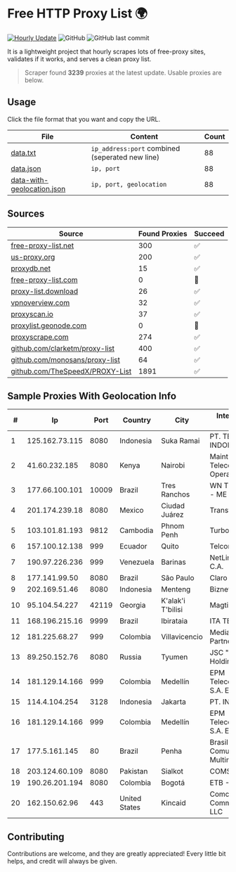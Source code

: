 
# Free HTTP Proxy List 🌍

[![Hourly Update](https://github.com/mertguvencli/http-proxy-list/actions/workflows/main.yml/badge.svg?branch=main)](https://github.com/mertguvencli/http-proxy-list/actions/workflows/main.yml)
![GitHub](https://img.shields.io/github/license/mertguvencli/http-proxy-list)
![GitHub last commit](https://img.shields.io/github/last-commit/mertguvencli/http-proxy-list)

It is a lightweight project that hourly scrapes lots of free-proxy sites, validates if it works, and serves a clean proxy list.


> Scraper found **3239** proxies at the latest update. Usable proxies are below.

## Usage

Click the file format that you want and copy the URL.


|File|Content|Count|
|----|-------|-----|
|[data.txt](https://raw.githubusercontent.com/mertguvencli/http-proxy-list/main/proxy-list/data.txt)|`ip_address:port` combined (seperated new line)|88|
|[data.json](https://raw.githubusercontent.com/mertguvencli/http-proxy-list/main/proxy-list/data.json)|`ip, port`|88|
|[data-with-geolocation.json](https://raw.githubusercontent.com/mertguvencli/http-proxy-list/main/proxy-list/data-with-geolocation.json)|`ip, port, geolocation`|88|

## Sources

|Source|Found Proxies|Succeed|
|------|-------------|-------|
|[free-proxy-list.net](https://free-proxy-list.net)|300|✅|
|[us-proxy.org](https://www.us-proxy.org)|200|✅|
|[proxydb.net](http://proxydb.net)|15|✅|
|[free-proxy-list.com](https://free-proxy-list.com/?page=&port=&type%5B%5D=http&type%5B%5D=https&up_time=0&search=Search)|0|🚫|
|[proxy-list.download](https://www.proxy-list.download/HTTP)|26|✅|
|[vpnoverview.com](https://vpnoverview.com/privacy/anonymous-browsing/free-proxy-servers)|32|✅|
|[proxyscan.io](https://www.proxyscan.io)|37|✅|
|[proxylist.geonode.com](https://proxylist.geonode.com/api/proxy-list?limit=300&page=1&sort_by=lastChecked&sort_type=desc&protocols=http,https)|0|🚫|
|[proxyscrape.com](https://api.proxyscrape.com/v2/?request=displayproxies&protocol=http&timeout=10000&country=all&ssl=all&anonymity=all)|274|✅|
|[github.com/clarketm/proxy-list](https://raw.githubusercontent.com/clarketm/proxy-list/master/proxy-list-raw.txt)|400|✅|
|[github.com/monosans/proxy-list](https://raw.githubusercontent.com/monosans/proxy-list/main/proxies/http.txt)|64|✅|
|[github.com/TheSpeedX/PROXY-List](https://raw.githubusercontent.com/TheSpeedX/PROXY-List/master/http.txt)|1891|✅|


## Sample Proxies With Geolocation Info

|#|Ip|Port|Country|City|Internet Service Provider|
|-|--|----|-------|----|-------------------------|
|1|125.162.73.115|8080|Indonesia|Suka Ramai|PT. TELKOM INDONESIA|
|2|41.60.232.185|8080|Kenya|Nairobi|Maintainer Liquid Telecommunications Operations Limited|
|3|177.66.100.101|10009|Brazil|Tres Ranchos|WN TELECOM LTDA - ME|
|4|201.174.239.18|8080|Mexico|Ciudad Juárez|Transtelco Inc|
|5|103.101.81.193|9812|Cambodia|Phnom Penh|Turbotech CO.|
|6|157.100.12.138|999|Ecuador|Quito|Telconet S.A|
|7|190.97.226.236|999|Venezuela|Barinas|NetLink América C.A.|
|8|177.141.99.50|8080|Brazil|São Paulo|Claro S.A.|
|9|202.169.51.46|8080|Indonesia|Menteng|Biznet - PSN-NAP|
|10|95.104.54.227|42119|Georgia|K'alak'i T'bilisi|Magticom Ltd.|
|11|168.196.215.16|9999|Brazil|Ibirataia|ITA TELECOM|
|12|181.225.68.27|999|Colombia|Villavicencio|Media Commerce Partners S.A|
|13|89.250.152.76|8080|Russia|Tyumen|JSC "ER-Telecom Holding"|
|14|181.129.14.166|999|Colombia|Medellín|EPM Telecomunicaciones S.A. E.S.P.|
|15|114.4.104.254|3128|Indonesia|Jakarta|PT. INDOSAT Tbk|
|16|181.129.14.166|999|Colombia|Medellín|EPM Telecomunicaciones S.A. E.S.P.|
|17|177.5.161.145|80|Brazil|Penha|Brasil Telecom Comunicacao Multimidia S.A|
|18|203.124.60.109|8080|Pakistan|Sialkot|COMSATS|
|19|190.26.201.194|8080|Colombia|Bogotá|ETB - Colombia|
|20|162.150.62.96|443|United States|Kincaid|Comcast Cable Communications, LLC|



## Contributing

Contributions are welcome, and they are greatly appreciated! Every
little bit helps, and credit will always be given.

